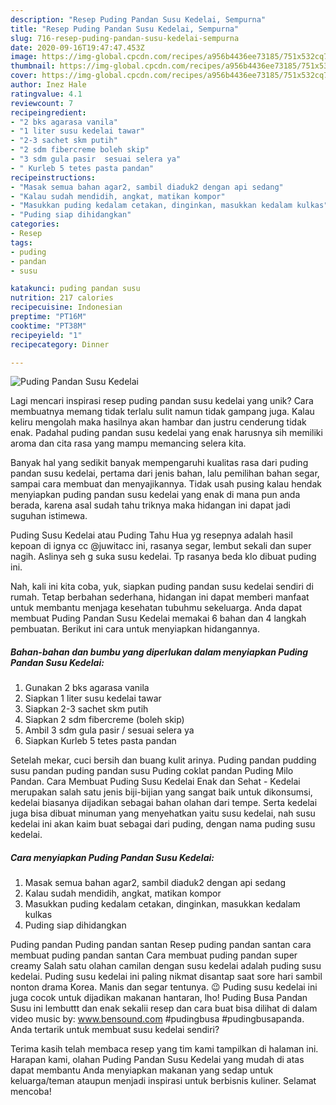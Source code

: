 ```yaml
---
description: "Resep Puding Pandan Susu Kedelai, Sempurna"
title: "Resep Puding Pandan Susu Kedelai, Sempurna"
slug: 716-resep-puding-pandan-susu-kedelai-sempurna
date: 2020-09-16T19:47:47.453Z
image: https://img-global.cpcdn.com/recipes/a956b4436ee73185/751x532cq70/puding-pandan-susu-kedelai-foto-resep-utama.jpg
thumbnail: https://img-global.cpcdn.com/recipes/a956b4436ee73185/751x532cq70/puding-pandan-susu-kedelai-foto-resep-utama.jpg
cover: https://img-global.cpcdn.com/recipes/a956b4436ee73185/751x532cq70/puding-pandan-susu-kedelai-foto-resep-utama.jpg
author: Inez Hale
ratingvalue: 4.1
reviewcount: 7
recipeingredient:
- "2 bks agarasa vanila"
- "1 liter susu kedelai tawar"
- "2-3 sachet skm putih"
- "2 sdm fibercreme boleh skip"
- "3 sdm gula pasir  sesuai selera ya"
- " Kurleb 5 tetes pasta pandan"
recipeinstructions:
- "Masak semua bahan agar2, sambil diaduk2 dengan api sedang"
- "Kalau sudah mendidih, angkat, matikan kompor"
- "Masukkan puding kedalam cetakan, dinginkan, masukkan kedalam kulkas"
- "Puding siap dihidangkan"
categories:
- Resep
tags:
- puding
- pandan
- susu

katakunci: puding pandan susu 
nutrition: 217 calories
recipecuisine: Indonesian
preptime: "PT16M"
cooktime: "PT38M"
recipeyield: "1"
recipecategory: Dinner

---
```



![Puding Pandan Susu Kedelai](https://img-global.cpcdn.com/recipes/a956b4436ee73185/751x532cq70/puding-pandan-susu-kedelai-foto-resep-utama.jpg)

Lagi mencari inspirasi resep puding pandan susu kedelai yang unik? Cara membuatnya memang tidak terlalu sulit namun tidak gampang juga. Kalau keliru mengolah maka hasilnya akan hambar dan justru cenderung tidak enak. Padahal puding pandan susu kedelai yang enak harusnya sih memiliki aroma dan cita rasa yang mampu memancing selera kita.

Banyak hal yang sedikit banyak mempengaruhi kualitas rasa dari puding pandan susu kedelai, pertama dari jenis bahan, lalu pemilihan bahan segar, sampai cara membuat dan menyajikannya. Tidak usah pusing kalau hendak menyiapkan puding pandan susu kedelai yang enak di mana pun anda berada, karena asal sudah tahu triknya maka hidangan ini dapat jadi suguhan istimewa.

Puding Susu Kedelai atau Puding Tahu Hua yg resepnya adalah hasil kepoan di ignya cc @juwitacc ini, rasanya segar, lembut sekali dan super nagih. Aslinya seh g suka susu kedelai. Tp rasanya beda klo dibuat puding ini.


Nah, kali ini kita coba, yuk, siapkan puding pandan susu kedelai sendiri di rumah. Tetap berbahan sederhana, hidangan ini dapat memberi manfaat untuk membantu menjaga kesehatan tubuhmu sekeluarga. Anda dapat membuat Puding Pandan Susu Kedelai memakai 6 bahan dan 4 langkah pembuatan. Berikut ini cara untuk menyiapkan hidangannya.

<!--inarticleads1-->

##### Bahan-bahan dan bumbu yang diperlukan dalam menyiapkan Puding Pandan Susu Kedelai:

1. Gunakan 2 bks agarasa vanila
1. Siapkan 1 liter susu kedelai tawar
1. Siapkan 2-3 sachet skm putih
1. Siapkan 2 sdm fibercreme (boleh skip)
1. Ambil 3 sdm gula pasir / sesuai selera ya
1. Siapkan  Kurleb 5 tetes pasta pandan


Setelah mekar, cuci bersih dan buang kulit arinya. Puding pandan pudding susu pandan puding pandan susu Puding coklat pandan Puding Milo Pandan. Cara Membuat Puding Susu Kedelai Enak dan Sehat - Kedelai merupakan salah satu jenis biji-bijian yang sangat baik untuk dikonsumsi, kedelai biasanya dijadikan sebagai bahan olahan dari tempe. Serta kedelai juga bisa dibuat minuman yang menyehatkan yaitu susu kedelai, nah susu kedelai ini akan kaim buat sebagai dari puding, dengan nama puding susu kedelai. 

<!--inarticleads2-->

##### Cara menyiapkan Puding Pandan Susu Kedelai:

1. Masak semua bahan agar2, sambil diaduk2 dengan api sedang
1. Kalau sudah mendidih, angkat, matikan kompor
1. Masukkan puding kedalam cetakan, dinginkan, masukkan kedalam kulkas
1. Puding siap dihidangkan


Puding pandan Puding pandan santan Resep puding pandan santan cara membuat puding pandan santan Cara membuat puding pandan super creamy Salah satu olahan camilan dengan susu kedelai adalah puding susu kedelai. Puding susu kedelai ini paling nikmat disantap saat sore hari sambil nonton drama Korea. Manis dan segar tentunya. 😉 Puding susu kedelai ini juga cocok untuk dijadikan makanan hantaran, lho! Puding Busa Pandan Susu ini lembuttt dan enak sekalii resep dan cara buat bisa dilihat di dalam video music by: www.bensound.com #pudingbusa #pudingbusapanda. Anda tertarik untuk membuat susu kedelai sendiri? 

Terima kasih telah membaca resep yang tim kami tampilkan di halaman ini. Harapan kami, olahan Puding Pandan Susu Kedelai yang mudah di atas dapat membantu Anda menyiapkan makanan yang sedap untuk keluarga/teman ataupun menjadi inspirasi untuk berbisnis kuliner. Selamat mencoba!
